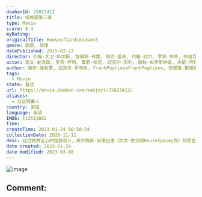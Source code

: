 ```yaml
---
doubanId: 25823412
title: 纸牌屋第三季
type: Movie
score: 8.4
myRating: 
originalTitle: HouseofCardsSeason3
genre: 剧情, 惊悚
datePublished: 2015-02-27
director: 约翰·大卫·科尔斯, 詹姆斯·弗雷, 塔克·盖茨, 约翰·达尔, 罗宾·怀特, 阿格涅丝卡·霍兰
actor: 凯文·史派西, 罗宾·怀特, 莫莉·帕克, 迈克尔·凯利, 瑞秋·布罗斯纳安, 杰妮·阿特金森, 内森·达罗, 康斯坦斯·齐默, 德里克·塞西尔, 拉斯·米克尔森, 伊丽莎白·玛维尔, 奥莉维亚·卢卡尔迪, 莫赞·玛诺, 雷格·, 马赫沙拉·阿里, 伊萨·戴维斯, 丹·弗兰科, 克里斯蒂安·卡玛戈, 阿莱西娅·苏什科, 普娜·贾甘纳坦, 肖恩·多伊尔, 约翰·道曼, 本尼托·马丁内斯, 金·迪肯斯, 克里斯蒂娜·林德, 保罗·斯帕克斯, 史蒂芬·寇贝尔, 吉米·辛普森
author: 鲍尔·威利蒙, 迈克尔·多布斯, FrankPuglieseFrankPugliese, 安德鲁·戴维斯, LauraEasonLauraEason
tags:
  - Movie
state: 看过
url: https://movie.douban.com/subject/25823412/
aliases:
  - 众议院要人
country: 美国
language: 英语
IMDb: tt3513862
time: 
createTime: 2023-01-24 00:50:34
collectionDate: 2020-11-11
desc: 经过煞费苦心的钻营设计，弗兰西斯·安德伍德（凯文·史派西KevinSpacey饰）如愿坐上总统宝座。但在他执政的半年时间里，民调支持率一路走低，而其强硬专横的执政风格也在党内外备受争议。为了成功...
date created: 2023-01-24
date modified: 2023-03-08
---
```


![image](p2226185451.jpg)

Comment:
---
